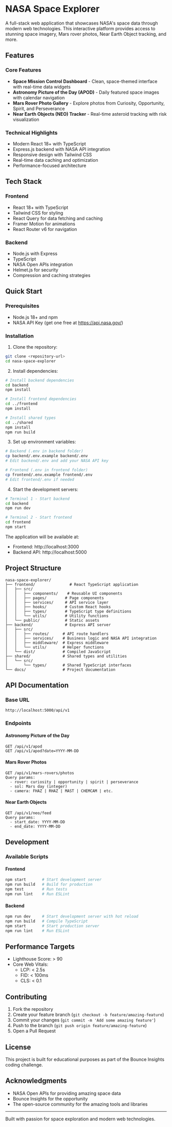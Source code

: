 # NASA Space Explorer

A full-stack web application that showcases NASA's space data through modern web technologies. This interactive platform provides access to stunning space imagery, Mars rover photos, Near Earth Object tracking, and more.

## Features

### Core Features
- **Space Mission Control Dashboard** - Clean, space-themed interface with real-time data widgets
- **Astronomy Picture of the Day (APOD)** - Daily featured space images with calendar navigation
- **Mars Rover Photo Gallery** - Explore photos from Curiosity, Opportunity, Spirit, and Perseverance
- **Near Earth Objects (NEO) Tracker** - Real-time asteroid tracking with risk visualization

### Technical Highlights
- Modern React 18+ with TypeScript
- Express.js backend with NASA API integration
- Responsive design with Tailwind CSS
- Real-time data caching and optimization
- Performance-focused architecture

## Tech Stack

### Frontend
- React 18+ with TypeScript
- Tailwind CSS for styling
- React Query for data fetching and caching
- Framer Motion for animations
- React Router v6 for navigation

### Backend
- Node.js with Express
- TypeScript
- NASA Open APIs integration
- Helmet.js for security
- Compression and caching strategies

## Quick Start

### Prerequisites
- Node.js 18+ and npm
- NASA API Key (get one free at https://api.nasa.gov/)

### Installation

1. Clone the repository:
```bash
git clone <repository-url>
cd nasa-space-explorer
```

2. Install dependencies:
```bash
# Install backend dependencies
cd backend
npm install

# Install frontend dependencies
cd ../frontend
npm install

# Install shared types
cd ../shared
npm install
npm run build
```

3. Set up environment variables:
```bash
# Backend (.env in backend folder)
cp backend/.env.example backend/.env
# Edit backend/.env and add your NASA API key

# Frontend (.env in frontend folder)
cp frontend/.env.example frontend/.env
# Edit frontend/.env if needed
```

4. Start the development servers:
```bash
# Terminal 1 - Start backend
cd backend
npm run dev

# Terminal 2 - Start frontend
cd frontend
npm start
```

The application will be available at:
- Frontend: http://localhost:3000
- Backend API: http://localhost:5000

## Project Structure

```
nasa-space-explorer/
├── frontend/               # React TypeScript application
│   ├── src/
│   │   ├── components/    # Reusable UI components
│   │   ├── pages/        # Page components
│   │   ├── services/     # API service layer
│   │   ├── hooks/        # Custom React hooks
│   │   ├── types/        # TypeScript type definitions
│   │   └── utils/        # Utility functions
│   └── public/           # Static assets
├── backend/              # Express API server
│   ├── src/
│   │   ├── routes/      # API route handlers
│   │   ├── services/    # Business logic and NASA API integration
│   │   ├── middleware/  # Express middleware
│   │   └── utils/       # Helper functions
│   └── dist/            # Compiled JavaScript
├── shared/              # Shared types and utilities
│   └── src/
│       └── types/       # Shared TypeScript interfaces
└── docs/                # Project documentation
```

## API Documentation

### Base URL
```
http://localhost:5000/api/v1
```

### Endpoints

#### Astronomy Picture of the Day
```
GET /api/v1/apod
GET /api/v1/apod?date=YYYY-MM-DD
```

#### Mars Rover Photos
```
GET /api/v1/mars-rovers/photos
Query params:
  - rover: curiosity | opportunity | spirit | perseverance
  - sol: Mars day (integer)
  - camera: FHAZ | RHAZ | MAST | CHEMCAM | etc.
```

#### Near Earth Objects
```
GET /api/v1/neo/feed
Query params:
  - start_date: YYYY-MM-DD
  - end_date: YYYY-MM-DD
```

## Development

### Available Scripts

#### Frontend
```bash
npm start       # Start development server
npm run build   # Build for production
npm test        # Run tests
npm run lint    # Run ESLint
```

#### Backend
```bash
npm run dev     # Start development server with hot reload
npm run build   # Compile TypeScript
npm start       # Start production server
npm run lint    # Run ESLint
```

## Performance Targets

- Lighthouse Score: > 90
- Core Web Vitals:
  - LCP: < 2.5s
  - FID: < 100ms
  - CLS: < 0.1

## Contributing

1. Fork the repository
2. Create your feature branch (`git checkout -b feature/amazing-feature`)
3. Commit your changes (`git commit -m 'Add some amazing feature'`)
4. Push to the branch (`git push origin feature/amazing-feature`)
5. Open a Pull Request

## License

This project is built for educational purposes as part of the Bounce Insights coding challenge.

## Acknowledgments

- NASA Open APIs for providing amazing space data
- Bounce Insights for the opportunity
- The open-source community for the amazing tools and libraries

---

Built with passion for space exploration and modern web technologies.